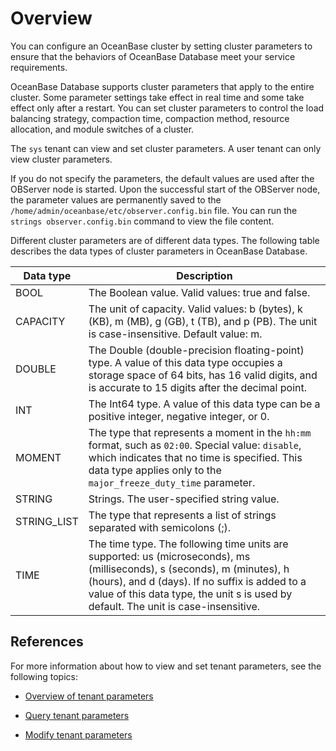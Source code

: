 # Overview

You can configure an OceanBase cluster by setting cluster parameters to ensure that the behaviors of OceanBase Database meet your service requirements.

OceanBase Database supports cluster parameters that apply to the entire cluster. Some parameter settings take effect in real time and some take effect only after a restart. You can set cluster parameters to control the load balancing strategy, compaction time, compaction method, resource allocation, and module switches of a cluster.

The `sys` tenant can view and set cluster parameters. A user tenant can only view cluster parameters.

If you do not specify the parameters, the default values are used after the OBServer node is started. Upon the successful start of the OBServer node, the parameter values are permanently saved to the `/home/admin/oceanbase/etc/observer.config.bin` file. You can run the `strings observer.config.bin` command to view the file content.

Different cluster parameters are of different data types. The following table describes the data types of cluster parameters in OceanBase Database.

| Data type | Description                                                                                                                                                                                                                                                      |
|-------------|------------------------------------------------------------------------------------------------------------------------------------------------------------------------------------------------------------------------------------------------------------------|
| BOOL | The Boolean value. Valid values: true and false.                                                                                                                                                                                                                 |
| CAPACITY | The unit of capacity. Valid values: b (bytes), k (KB), m (MB), g (GB), t (TB), and p (PB). The unit is case-insensitive. Default value: m.                                                                                                                       |
| DOUBLE | The Double (double-precision floating-point) type. A value of this data type occupies a storage space of 64 bits, has 16 valid digits, and is accurate to 15 digits after the decimal point.                                                                     |
| INT | The Int64 type. A value of this data type can be a positive integer, negative integer, or 0.                                                                                                                                                                     |
| MOMENT | The type that represents a moment in the `hh:mm` format, such as `02:00`. Special value: `disable`, which indicates that no time is specified. This data type applies only to the `major_freeze_duty_time` parameter.                                            |
| STRING | Strings. The user-specified string value.                                                                                                                                                                                                                        |
| STRING_LIST | The type that represents a list of strings separated with semicolons (;).                                                                                                                                                                                        |
| TIME | The time type. The following time units are supported: us (microseconds), ms (milliseconds), s (seconds), m (minutes), h (hours), and d (days). If no suffix is added to a value of this data type, the unit s is used by default. The unit is case-insensitive. |

## References

For more information about how to view and set tenant parameters, see the following topics:

* [Overview of tenant parameters](../../4.manage-tenants/18.manage-tenant-parameters/1.tenant-parameters.md)

* [Query tenant parameters](../../4.manage-tenants/18.manage-tenant-parameters/2.query-tenant-parameters.md)

* [Modify tenant parameters](../../4.manage-tenants/18.manage-tenant-parameters/3.modify-tenant-parameters.md)

<!-- For more information about the system parameters of OceanBase Database, see [Overview](../../2.configuration-management/1.configuration-management-introduction.md). -->
